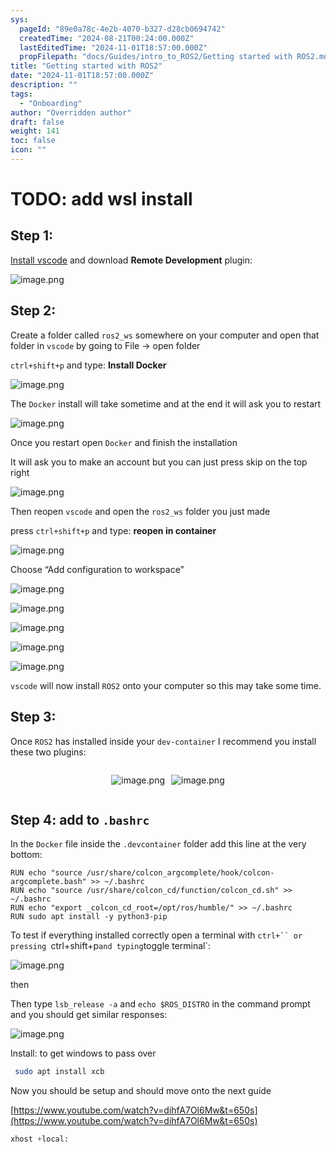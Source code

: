 ```yaml
---
sys:
  pageId: "89e0a78c-4e2b-4070-b327-d28cb0694742"
  createdTime: "2024-08-21T00:24:00.000Z"
  lastEditedTime: "2024-11-01T18:57:00.000Z"
  propFilepath: "docs/Guides/intro_to_ROS2/Getting started with ROS2.md"
title: "Getting started with ROS2"
date: "2024-11-01T18:57:00.000Z"
description: ""
tags:
  - "Onboarding"
author: "Overridden author"
draft: false
weight: 141
toc: false
icon: ""
---
```


# TODO: add wsl install

## Step 1:

[Install vscode](https://code.visualstudio.com/download) and download **Remote Development** plugin:

![image.png](https://prod-files-secure.s3.us-west-2.amazonaws.com/d518164a-d88e-44d1-a4ee-3adb3bd8bce0/efb52993-1881-4a40-b95e-6f020334f022/image.png?X-Amz-Algorithm=AWS4-HMAC-SHA256&X-Amz-Content-Sha256=UNSIGNED-PAYLOAD&X-Amz-Credential=ASIAZI2LB466YINEMPMR%2F20250325%2Fus-west-2%2Fs3%2Faws4_request&X-Amz-Date=20250325T061215Z&X-Amz-Expires=3600&X-Amz-Security-Token=IQoJb3JpZ2luX2VjEKb%2F%2F%2F%2F%2F%2F%2F%2F%2F%2FwEaCXVzLXdlc3QtMiJHMEUCIHePq%2B8MuR4fPlIsbVflXGyQb0KW2AuU%2FXNVG51Ezdl%2BAiEA%2BH%2ByA421yBd8RKM1zpr14bUkYWmom2ysAG9Vp%2Ftyz8sqiAQI%2F%2F%2F%2F%2F%2F%2F%2F%2F%2F%2F%2FARAAGgw2Mzc0MjMxODM4MDUiDGOnMuJgTuRT0W8bdCrcAxTmNbIoHKvNOCt2cy1M3B7m23qHKTVgxieOFSU%2BpRLKNuZvt0H0d6kQW98LvWQ%2B4sZgP8JvYsQl%2BV7JevQvBpV23%2Bq0qoKB0btgE4JF8sbmoKfOOZnyptwfXrVFg%2BOkEr6RFMPX9yYyzg4ISynMVk0jG7zZhnp0uIQj4%2FE%2F7eXCTXuyltdTjt5Yxjt5LHm9z%2FIwqezV0N5NjLHWguaaAL%2FfPqT4%2FVRpMgnsnXRmAQesm1gYBL5HTH%2FjQt10IcNU5GDkIs9DDxCAJYtX%2Bt%2Bw6VsSMnBD2lBVqGbT5GVAB%2BKLRNn7KfP3JritICFxbsXRx0M8dGZTyAvW7JFOAkRraoFdAwnQpGDHcyUIEwzZXYWr8cn%2Fbut17eqoL65uGON4flFNHKTVmNdv61UPN16vk3THe7LHZh4byCXT1Me2rV8eHi%2Bgz6o%2FjiGHa%2B7WjjF2NLW%2BEiJs3bfYSLq0AuxxhqPZ7EO1qxWEr23%2BGgMEoTlOUUxoH8LaPruJwkMoWPxJQnrgZduvTJhF1IB2BqV%2FhnJ4YBeEfL8qIvRsQO%2FLTdaOSbp2GDk0F2jkXVCUlpYEUuSMaBFZCbNknU7Ub4EtW01G6ay3QnjKsZSk829T%2FZCgbS14sFuNX75aa19eMPOOib8GOqUBz3H1oFVXk76gOpv1n4oma4xnDmYYyrMm0yxNz%2F56PTDZZ4GOePv2MjKl1xiSTC1MO2Gtb46%2FBKLtTkiiCcq1p%2BEnN%2Bis7Ctq5DupLR5MpBH5wu4NCvw%2Bkb4C2Gu6VGIKTl5mtI6SEjFINT9iKyY8wZZPV9O7pukUg0pTV7wp0q%2Fq1dzk7WthXSFiiMVGaPPRLAm%2FIcg1gkXjG%2Fb13bUxUrtApiHE&X-Amz-Signature=a439f8cbfed4e2345ab09be9490aaaccabdbe2b4453bb4554882874ba7ae4a8c&X-Amz-SignedHeaders=host&x-id=GetObject)

## Step 2:

Create a folder called `ros2_ws` somewhere on your computer and open that folder in `vscode` by going to File → open folder 

`ctrl+shift+p` and type: **Install Docker**

![image.png](https://prod-files-secure.s3.us-west-2.amazonaws.com/d518164a-d88e-44d1-a4ee-3adb3bd8bce0/2269dc0e-1cd5-47ff-bceb-c04ad9b2eab0/image.png?X-Amz-Algorithm=AWS4-HMAC-SHA256&X-Amz-Content-Sha256=UNSIGNED-PAYLOAD&X-Amz-Credential=ASIAZI2LB466YINEMPMR%2F20250325%2Fus-west-2%2Fs3%2Faws4_request&X-Amz-Date=20250325T061215Z&X-Amz-Expires=3600&X-Amz-Security-Token=IQoJb3JpZ2luX2VjEKb%2F%2F%2F%2F%2F%2F%2F%2F%2F%2FwEaCXVzLXdlc3QtMiJHMEUCIHePq%2B8MuR4fPlIsbVflXGyQb0KW2AuU%2FXNVG51Ezdl%2BAiEA%2BH%2ByA421yBd8RKM1zpr14bUkYWmom2ysAG9Vp%2Ftyz8sqiAQI%2F%2F%2F%2F%2F%2F%2F%2F%2F%2F%2F%2FARAAGgw2Mzc0MjMxODM4MDUiDGOnMuJgTuRT0W8bdCrcAxTmNbIoHKvNOCt2cy1M3B7m23qHKTVgxieOFSU%2BpRLKNuZvt0H0d6kQW98LvWQ%2B4sZgP8JvYsQl%2BV7JevQvBpV23%2Bq0qoKB0btgE4JF8sbmoKfOOZnyptwfXrVFg%2BOkEr6RFMPX9yYyzg4ISynMVk0jG7zZhnp0uIQj4%2FE%2F7eXCTXuyltdTjt5Yxjt5LHm9z%2FIwqezV0N5NjLHWguaaAL%2FfPqT4%2FVRpMgnsnXRmAQesm1gYBL5HTH%2FjQt10IcNU5GDkIs9DDxCAJYtX%2Bt%2Bw6VsSMnBD2lBVqGbT5GVAB%2BKLRNn7KfP3JritICFxbsXRx0M8dGZTyAvW7JFOAkRraoFdAwnQpGDHcyUIEwzZXYWr8cn%2Fbut17eqoL65uGON4flFNHKTVmNdv61UPN16vk3THe7LHZh4byCXT1Me2rV8eHi%2Bgz6o%2FjiGHa%2B7WjjF2NLW%2BEiJs3bfYSLq0AuxxhqPZ7EO1qxWEr23%2BGgMEoTlOUUxoH8LaPruJwkMoWPxJQnrgZduvTJhF1IB2BqV%2FhnJ4YBeEfL8qIvRsQO%2FLTdaOSbp2GDk0F2jkXVCUlpYEUuSMaBFZCbNknU7Ub4EtW01G6ay3QnjKsZSk829T%2FZCgbS14sFuNX75aa19eMPOOib8GOqUBz3H1oFVXk76gOpv1n4oma4xnDmYYyrMm0yxNz%2F56PTDZZ4GOePv2MjKl1xiSTC1MO2Gtb46%2FBKLtTkiiCcq1p%2BEnN%2Bis7Ctq5DupLR5MpBH5wu4NCvw%2Bkb4C2Gu6VGIKTl5mtI6SEjFINT9iKyY8wZZPV9O7pukUg0pTV7wp0q%2Fq1dzk7WthXSFiiMVGaPPRLAm%2FIcg1gkXjG%2Fb13bUxUrtApiHE&X-Amz-Signature=2e7b8c7820c074902e547ccbf06c395e5f139088514c7a80ebd638785e0ff578&X-Amz-SignedHeaders=host&x-id=GetObject)

The `Docker` install will take sometime and at the end it will ask you to restart

![image.png](https://prod-files-secure.s3.us-west-2.amazonaws.com/d518164a-d88e-44d1-a4ee-3adb3bd8bce0/ed233f78-be33-4b1f-b89c-9c346c0e961e/image.png?X-Amz-Algorithm=AWS4-HMAC-SHA256&X-Amz-Content-Sha256=UNSIGNED-PAYLOAD&X-Amz-Credential=ASIAZI2LB466YINEMPMR%2F20250325%2Fus-west-2%2Fs3%2Faws4_request&X-Amz-Date=20250325T061215Z&X-Amz-Expires=3600&X-Amz-Security-Token=IQoJb3JpZ2luX2VjEKb%2F%2F%2F%2F%2F%2F%2F%2F%2F%2FwEaCXVzLXdlc3QtMiJHMEUCIHePq%2B8MuR4fPlIsbVflXGyQb0KW2AuU%2FXNVG51Ezdl%2BAiEA%2BH%2ByA421yBd8RKM1zpr14bUkYWmom2ysAG9Vp%2Ftyz8sqiAQI%2F%2F%2F%2F%2F%2F%2F%2F%2F%2F%2F%2FARAAGgw2Mzc0MjMxODM4MDUiDGOnMuJgTuRT0W8bdCrcAxTmNbIoHKvNOCt2cy1M3B7m23qHKTVgxieOFSU%2BpRLKNuZvt0H0d6kQW98LvWQ%2B4sZgP8JvYsQl%2BV7JevQvBpV23%2Bq0qoKB0btgE4JF8sbmoKfOOZnyptwfXrVFg%2BOkEr6RFMPX9yYyzg4ISynMVk0jG7zZhnp0uIQj4%2FE%2F7eXCTXuyltdTjt5Yxjt5LHm9z%2FIwqezV0N5NjLHWguaaAL%2FfPqT4%2FVRpMgnsnXRmAQesm1gYBL5HTH%2FjQt10IcNU5GDkIs9DDxCAJYtX%2Bt%2Bw6VsSMnBD2lBVqGbT5GVAB%2BKLRNn7KfP3JritICFxbsXRx0M8dGZTyAvW7JFOAkRraoFdAwnQpGDHcyUIEwzZXYWr8cn%2Fbut17eqoL65uGON4flFNHKTVmNdv61UPN16vk3THe7LHZh4byCXT1Me2rV8eHi%2Bgz6o%2FjiGHa%2B7WjjF2NLW%2BEiJs3bfYSLq0AuxxhqPZ7EO1qxWEr23%2BGgMEoTlOUUxoH8LaPruJwkMoWPxJQnrgZduvTJhF1IB2BqV%2FhnJ4YBeEfL8qIvRsQO%2FLTdaOSbp2GDk0F2jkXVCUlpYEUuSMaBFZCbNknU7Ub4EtW01G6ay3QnjKsZSk829T%2FZCgbS14sFuNX75aa19eMPOOib8GOqUBz3H1oFVXk76gOpv1n4oma4xnDmYYyrMm0yxNz%2F56PTDZZ4GOePv2MjKl1xiSTC1MO2Gtb46%2FBKLtTkiiCcq1p%2BEnN%2Bis7Ctq5DupLR5MpBH5wu4NCvw%2Bkb4C2Gu6VGIKTl5mtI6SEjFINT9iKyY8wZZPV9O7pukUg0pTV7wp0q%2Fq1dzk7WthXSFiiMVGaPPRLAm%2FIcg1gkXjG%2Fb13bUxUrtApiHE&X-Amz-Signature=1b662515fcb437aa35ac413e5eca1426f4fcaca755724edd3231e3fb31e64b25&X-Amz-SignedHeaders=host&x-id=GetObject)

Once you restart open `Docker` and finish the installation

It will ask you to make an account but you can just press skip on the top right

![image.png](https://prod-files-secure.s3.us-west-2.amazonaws.com/d518164a-d88e-44d1-a4ee-3adb3bd8bce0/21010ad9-1659-4fd9-9f59-9932a09b2a3d/image.png?X-Amz-Algorithm=AWS4-HMAC-SHA256&X-Amz-Content-Sha256=UNSIGNED-PAYLOAD&X-Amz-Credential=ASIAZI2LB466YINEMPMR%2F20250325%2Fus-west-2%2Fs3%2Faws4_request&X-Amz-Date=20250325T061215Z&X-Amz-Expires=3600&X-Amz-Security-Token=IQoJb3JpZ2luX2VjEKb%2F%2F%2F%2F%2F%2F%2F%2F%2F%2FwEaCXVzLXdlc3QtMiJHMEUCIHePq%2B8MuR4fPlIsbVflXGyQb0KW2AuU%2FXNVG51Ezdl%2BAiEA%2BH%2ByA421yBd8RKM1zpr14bUkYWmom2ysAG9Vp%2Ftyz8sqiAQI%2F%2F%2F%2F%2F%2F%2F%2F%2F%2F%2F%2FARAAGgw2Mzc0MjMxODM4MDUiDGOnMuJgTuRT0W8bdCrcAxTmNbIoHKvNOCt2cy1M3B7m23qHKTVgxieOFSU%2BpRLKNuZvt0H0d6kQW98LvWQ%2B4sZgP8JvYsQl%2BV7JevQvBpV23%2Bq0qoKB0btgE4JF8sbmoKfOOZnyptwfXrVFg%2BOkEr6RFMPX9yYyzg4ISynMVk0jG7zZhnp0uIQj4%2FE%2F7eXCTXuyltdTjt5Yxjt5LHm9z%2FIwqezV0N5NjLHWguaaAL%2FfPqT4%2FVRpMgnsnXRmAQesm1gYBL5HTH%2FjQt10IcNU5GDkIs9DDxCAJYtX%2Bt%2Bw6VsSMnBD2lBVqGbT5GVAB%2BKLRNn7KfP3JritICFxbsXRx0M8dGZTyAvW7JFOAkRraoFdAwnQpGDHcyUIEwzZXYWr8cn%2Fbut17eqoL65uGON4flFNHKTVmNdv61UPN16vk3THe7LHZh4byCXT1Me2rV8eHi%2Bgz6o%2FjiGHa%2B7WjjF2NLW%2BEiJs3bfYSLq0AuxxhqPZ7EO1qxWEr23%2BGgMEoTlOUUxoH8LaPruJwkMoWPxJQnrgZduvTJhF1IB2BqV%2FhnJ4YBeEfL8qIvRsQO%2FLTdaOSbp2GDk0F2jkXVCUlpYEUuSMaBFZCbNknU7Ub4EtW01G6ay3QnjKsZSk829T%2FZCgbS14sFuNX75aa19eMPOOib8GOqUBz3H1oFVXk76gOpv1n4oma4xnDmYYyrMm0yxNz%2F56PTDZZ4GOePv2MjKl1xiSTC1MO2Gtb46%2FBKLtTkiiCcq1p%2BEnN%2Bis7Ctq5DupLR5MpBH5wu4NCvw%2Bkb4C2Gu6VGIKTl5mtI6SEjFINT9iKyY8wZZPV9O7pukUg0pTV7wp0q%2Fq1dzk7WthXSFiiMVGaPPRLAm%2FIcg1gkXjG%2Fb13bUxUrtApiHE&X-Amz-Signature=469d3e0c5e624e5833f8f636e2824f6a4f5c08e0b7045f17a52ab91dec1f355b&X-Amz-SignedHeaders=host&x-id=GetObject)

Then reopen `vscode` and open the `ros2_ws` folder you just made

press `ctrl+shift+p` and type: **reopen in container**

![image.png](https://prod-files-secure.s3.us-west-2.amazonaws.com/d518164a-d88e-44d1-a4ee-3adb3bd8bce0/4e93b8c2-41ad-488c-8095-c74205196118/image.png?X-Amz-Algorithm=AWS4-HMAC-SHA256&X-Amz-Content-Sha256=UNSIGNED-PAYLOAD&X-Amz-Credential=ASIAZI2LB466YINEMPMR%2F20250325%2Fus-west-2%2Fs3%2Faws4_request&X-Amz-Date=20250325T061215Z&X-Amz-Expires=3600&X-Amz-Security-Token=IQoJb3JpZ2luX2VjEKb%2F%2F%2F%2F%2F%2F%2F%2F%2F%2FwEaCXVzLXdlc3QtMiJHMEUCIHePq%2B8MuR4fPlIsbVflXGyQb0KW2AuU%2FXNVG51Ezdl%2BAiEA%2BH%2ByA421yBd8RKM1zpr14bUkYWmom2ysAG9Vp%2Ftyz8sqiAQI%2F%2F%2F%2F%2F%2F%2F%2F%2F%2F%2F%2FARAAGgw2Mzc0MjMxODM4MDUiDGOnMuJgTuRT0W8bdCrcAxTmNbIoHKvNOCt2cy1M3B7m23qHKTVgxieOFSU%2BpRLKNuZvt0H0d6kQW98LvWQ%2B4sZgP8JvYsQl%2BV7JevQvBpV23%2Bq0qoKB0btgE4JF8sbmoKfOOZnyptwfXrVFg%2BOkEr6RFMPX9yYyzg4ISynMVk0jG7zZhnp0uIQj4%2FE%2F7eXCTXuyltdTjt5Yxjt5LHm9z%2FIwqezV0N5NjLHWguaaAL%2FfPqT4%2FVRpMgnsnXRmAQesm1gYBL5HTH%2FjQt10IcNU5GDkIs9DDxCAJYtX%2Bt%2Bw6VsSMnBD2lBVqGbT5GVAB%2BKLRNn7KfP3JritICFxbsXRx0M8dGZTyAvW7JFOAkRraoFdAwnQpGDHcyUIEwzZXYWr8cn%2Fbut17eqoL65uGON4flFNHKTVmNdv61UPN16vk3THe7LHZh4byCXT1Me2rV8eHi%2Bgz6o%2FjiGHa%2B7WjjF2NLW%2BEiJs3bfYSLq0AuxxhqPZ7EO1qxWEr23%2BGgMEoTlOUUxoH8LaPruJwkMoWPxJQnrgZduvTJhF1IB2BqV%2FhnJ4YBeEfL8qIvRsQO%2FLTdaOSbp2GDk0F2jkXVCUlpYEUuSMaBFZCbNknU7Ub4EtW01G6ay3QnjKsZSk829T%2FZCgbS14sFuNX75aa19eMPOOib8GOqUBz3H1oFVXk76gOpv1n4oma4xnDmYYyrMm0yxNz%2F56PTDZZ4GOePv2MjKl1xiSTC1MO2Gtb46%2FBKLtTkiiCcq1p%2BEnN%2Bis7Ctq5DupLR5MpBH5wu4NCvw%2Bkb4C2Gu6VGIKTl5mtI6SEjFINT9iKyY8wZZPV9O7pukUg0pTV7wp0q%2Fq1dzk7WthXSFiiMVGaPPRLAm%2FIcg1gkXjG%2Fb13bUxUrtApiHE&X-Amz-Signature=8d449c9b7e336ea7fccf173585228c6af220f52a0ba0f3f267c24cf5d2303ecc&X-Amz-SignedHeaders=host&x-id=GetObject)

Choose “Add configuration to workspace”

![image.png](https://prod-files-secure.s3.us-west-2.amazonaws.com/d518164a-d88e-44d1-a4ee-3adb3bd8bce0/9560b282-5060-4989-ba37-97e7b2c22476/image.png?X-Amz-Algorithm=AWS4-HMAC-SHA256&X-Amz-Content-Sha256=UNSIGNED-PAYLOAD&X-Amz-Credential=ASIAZI2LB466YINEMPMR%2F20250325%2Fus-west-2%2Fs3%2Faws4_request&X-Amz-Date=20250325T061215Z&X-Amz-Expires=3600&X-Amz-Security-Token=IQoJb3JpZ2luX2VjEKb%2F%2F%2F%2F%2F%2F%2F%2F%2F%2FwEaCXVzLXdlc3QtMiJHMEUCIHePq%2B8MuR4fPlIsbVflXGyQb0KW2AuU%2FXNVG51Ezdl%2BAiEA%2BH%2ByA421yBd8RKM1zpr14bUkYWmom2ysAG9Vp%2Ftyz8sqiAQI%2F%2F%2F%2F%2F%2F%2F%2F%2F%2F%2F%2FARAAGgw2Mzc0MjMxODM4MDUiDGOnMuJgTuRT0W8bdCrcAxTmNbIoHKvNOCt2cy1M3B7m23qHKTVgxieOFSU%2BpRLKNuZvt0H0d6kQW98LvWQ%2B4sZgP8JvYsQl%2BV7JevQvBpV23%2Bq0qoKB0btgE4JF8sbmoKfOOZnyptwfXrVFg%2BOkEr6RFMPX9yYyzg4ISynMVk0jG7zZhnp0uIQj4%2FE%2F7eXCTXuyltdTjt5Yxjt5LHm9z%2FIwqezV0N5NjLHWguaaAL%2FfPqT4%2FVRpMgnsnXRmAQesm1gYBL5HTH%2FjQt10IcNU5GDkIs9DDxCAJYtX%2Bt%2Bw6VsSMnBD2lBVqGbT5GVAB%2BKLRNn7KfP3JritICFxbsXRx0M8dGZTyAvW7JFOAkRraoFdAwnQpGDHcyUIEwzZXYWr8cn%2Fbut17eqoL65uGON4flFNHKTVmNdv61UPN16vk3THe7LHZh4byCXT1Me2rV8eHi%2Bgz6o%2FjiGHa%2B7WjjF2NLW%2BEiJs3bfYSLq0AuxxhqPZ7EO1qxWEr23%2BGgMEoTlOUUxoH8LaPruJwkMoWPxJQnrgZduvTJhF1IB2BqV%2FhnJ4YBeEfL8qIvRsQO%2FLTdaOSbp2GDk0F2jkXVCUlpYEUuSMaBFZCbNknU7Ub4EtW01G6ay3QnjKsZSk829T%2FZCgbS14sFuNX75aa19eMPOOib8GOqUBz3H1oFVXk76gOpv1n4oma4xnDmYYyrMm0yxNz%2F56PTDZZ4GOePv2MjKl1xiSTC1MO2Gtb46%2FBKLtTkiiCcq1p%2BEnN%2Bis7Ctq5DupLR5MpBH5wu4NCvw%2Bkb4C2Gu6VGIKTl5mtI6SEjFINT9iKyY8wZZPV9O7pukUg0pTV7wp0q%2Fq1dzk7WthXSFiiMVGaPPRLAm%2FIcg1gkXjG%2Fb13bUxUrtApiHE&X-Amz-Signature=229a8f5d8e4603845a1c45c800a7149fed8699b2a3b855f8f8d8892bc5e655ac&X-Amz-SignedHeaders=host&x-id=GetObject)

![image.png](https://prod-files-secure.s3.us-west-2.amazonaws.com/d518164a-d88e-44d1-a4ee-3adb3bd8bce0/2ee63f81-886b-48e8-a553-dc6e5eac99e4/image.png?X-Amz-Algorithm=AWS4-HMAC-SHA256&X-Amz-Content-Sha256=UNSIGNED-PAYLOAD&X-Amz-Credential=ASIAZI2LB466YINEMPMR%2F20250325%2Fus-west-2%2Fs3%2Faws4_request&X-Amz-Date=20250325T061215Z&X-Amz-Expires=3600&X-Amz-Security-Token=IQoJb3JpZ2luX2VjEKb%2F%2F%2F%2F%2F%2F%2F%2F%2F%2FwEaCXVzLXdlc3QtMiJHMEUCIHePq%2B8MuR4fPlIsbVflXGyQb0KW2AuU%2FXNVG51Ezdl%2BAiEA%2BH%2ByA421yBd8RKM1zpr14bUkYWmom2ysAG9Vp%2Ftyz8sqiAQI%2F%2F%2F%2F%2F%2F%2F%2F%2F%2F%2F%2FARAAGgw2Mzc0MjMxODM4MDUiDGOnMuJgTuRT0W8bdCrcAxTmNbIoHKvNOCt2cy1M3B7m23qHKTVgxieOFSU%2BpRLKNuZvt0H0d6kQW98LvWQ%2B4sZgP8JvYsQl%2BV7JevQvBpV23%2Bq0qoKB0btgE4JF8sbmoKfOOZnyptwfXrVFg%2BOkEr6RFMPX9yYyzg4ISynMVk0jG7zZhnp0uIQj4%2FE%2F7eXCTXuyltdTjt5Yxjt5LHm9z%2FIwqezV0N5NjLHWguaaAL%2FfPqT4%2FVRpMgnsnXRmAQesm1gYBL5HTH%2FjQt10IcNU5GDkIs9DDxCAJYtX%2Bt%2Bw6VsSMnBD2lBVqGbT5GVAB%2BKLRNn7KfP3JritICFxbsXRx0M8dGZTyAvW7JFOAkRraoFdAwnQpGDHcyUIEwzZXYWr8cn%2Fbut17eqoL65uGON4flFNHKTVmNdv61UPN16vk3THe7LHZh4byCXT1Me2rV8eHi%2Bgz6o%2FjiGHa%2B7WjjF2NLW%2BEiJs3bfYSLq0AuxxhqPZ7EO1qxWEr23%2BGgMEoTlOUUxoH8LaPruJwkMoWPxJQnrgZduvTJhF1IB2BqV%2FhnJ4YBeEfL8qIvRsQO%2FLTdaOSbp2GDk0F2jkXVCUlpYEUuSMaBFZCbNknU7Ub4EtW01G6ay3QnjKsZSk829T%2FZCgbS14sFuNX75aa19eMPOOib8GOqUBz3H1oFVXk76gOpv1n4oma4xnDmYYyrMm0yxNz%2F56PTDZZ4GOePv2MjKl1xiSTC1MO2Gtb46%2FBKLtTkiiCcq1p%2BEnN%2Bis7Ctq5DupLR5MpBH5wu4NCvw%2Bkb4C2Gu6VGIKTl5mtI6SEjFINT9iKyY8wZZPV9O7pukUg0pTV7wp0q%2Fq1dzk7WthXSFiiMVGaPPRLAm%2FIcg1gkXjG%2Fb13bUxUrtApiHE&X-Amz-Signature=fcd6915ae0335481ec71801204aadc2c26177ad5e27c6ff49ec3e90457854368&X-Amz-SignedHeaders=host&x-id=GetObject)

![image.png](https://prod-files-secure.s3.us-west-2.amazonaws.com/d518164a-d88e-44d1-a4ee-3adb3bd8bce0/ae1580b2-b048-407e-aed9-b584224a7a04/image.png?X-Amz-Algorithm=AWS4-HMAC-SHA256&X-Amz-Content-Sha256=UNSIGNED-PAYLOAD&X-Amz-Credential=ASIAZI2LB466YINEMPMR%2F20250325%2Fus-west-2%2Fs3%2Faws4_request&X-Amz-Date=20250325T061215Z&X-Amz-Expires=3600&X-Amz-Security-Token=IQoJb3JpZ2luX2VjEKb%2F%2F%2F%2F%2F%2F%2F%2F%2F%2FwEaCXVzLXdlc3QtMiJHMEUCIHePq%2B8MuR4fPlIsbVflXGyQb0KW2AuU%2FXNVG51Ezdl%2BAiEA%2BH%2ByA421yBd8RKM1zpr14bUkYWmom2ysAG9Vp%2Ftyz8sqiAQI%2F%2F%2F%2F%2F%2F%2F%2F%2F%2F%2F%2FARAAGgw2Mzc0MjMxODM4MDUiDGOnMuJgTuRT0W8bdCrcAxTmNbIoHKvNOCt2cy1M3B7m23qHKTVgxieOFSU%2BpRLKNuZvt0H0d6kQW98LvWQ%2B4sZgP8JvYsQl%2BV7JevQvBpV23%2Bq0qoKB0btgE4JF8sbmoKfOOZnyptwfXrVFg%2BOkEr6RFMPX9yYyzg4ISynMVk0jG7zZhnp0uIQj4%2FE%2F7eXCTXuyltdTjt5Yxjt5LHm9z%2FIwqezV0N5NjLHWguaaAL%2FfPqT4%2FVRpMgnsnXRmAQesm1gYBL5HTH%2FjQt10IcNU5GDkIs9DDxCAJYtX%2Bt%2Bw6VsSMnBD2lBVqGbT5GVAB%2BKLRNn7KfP3JritICFxbsXRx0M8dGZTyAvW7JFOAkRraoFdAwnQpGDHcyUIEwzZXYWr8cn%2Fbut17eqoL65uGON4flFNHKTVmNdv61UPN16vk3THe7LHZh4byCXT1Me2rV8eHi%2Bgz6o%2FjiGHa%2B7WjjF2NLW%2BEiJs3bfYSLq0AuxxhqPZ7EO1qxWEr23%2BGgMEoTlOUUxoH8LaPruJwkMoWPxJQnrgZduvTJhF1IB2BqV%2FhnJ4YBeEfL8qIvRsQO%2FLTdaOSbp2GDk0F2jkXVCUlpYEUuSMaBFZCbNknU7Ub4EtW01G6ay3QnjKsZSk829T%2FZCgbS14sFuNX75aa19eMPOOib8GOqUBz3H1oFVXk76gOpv1n4oma4xnDmYYyrMm0yxNz%2F56PTDZZ4GOePv2MjKl1xiSTC1MO2Gtb46%2FBKLtTkiiCcq1p%2BEnN%2Bis7Ctq5DupLR5MpBH5wu4NCvw%2Bkb4C2Gu6VGIKTl5mtI6SEjFINT9iKyY8wZZPV9O7pukUg0pTV7wp0q%2Fq1dzk7WthXSFiiMVGaPPRLAm%2FIcg1gkXjG%2Fb13bUxUrtApiHE&X-Amz-Signature=bcb05501f2dfd85b23429a9fa87ea38b507cd1bd1f75a2131b3f0116b6566c25&X-Amz-SignedHeaders=host&x-id=GetObject)

![image.png](https://prod-files-secure.s3.us-west-2.amazonaws.com/d518164a-d88e-44d1-a4ee-3adb3bd8bce0/53255b28-f75e-430f-b9e3-c0ac8577e42b/image.png?X-Amz-Algorithm=AWS4-HMAC-SHA256&X-Amz-Content-Sha256=UNSIGNED-PAYLOAD&X-Amz-Credential=ASIAZI2LB466YINEMPMR%2F20250325%2Fus-west-2%2Fs3%2Faws4_request&X-Amz-Date=20250325T061215Z&X-Amz-Expires=3600&X-Amz-Security-Token=IQoJb3JpZ2luX2VjEKb%2F%2F%2F%2F%2F%2F%2F%2F%2F%2FwEaCXVzLXdlc3QtMiJHMEUCIHePq%2B8MuR4fPlIsbVflXGyQb0KW2AuU%2FXNVG51Ezdl%2BAiEA%2BH%2ByA421yBd8RKM1zpr14bUkYWmom2ysAG9Vp%2Ftyz8sqiAQI%2F%2F%2F%2F%2F%2F%2F%2F%2F%2F%2F%2FARAAGgw2Mzc0MjMxODM4MDUiDGOnMuJgTuRT0W8bdCrcAxTmNbIoHKvNOCt2cy1M3B7m23qHKTVgxieOFSU%2BpRLKNuZvt0H0d6kQW98LvWQ%2B4sZgP8JvYsQl%2BV7JevQvBpV23%2Bq0qoKB0btgE4JF8sbmoKfOOZnyptwfXrVFg%2BOkEr6RFMPX9yYyzg4ISynMVk0jG7zZhnp0uIQj4%2FE%2F7eXCTXuyltdTjt5Yxjt5LHm9z%2FIwqezV0N5NjLHWguaaAL%2FfPqT4%2FVRpMgnsnXRmAQesm1gYBL5HTH%2FjQt10IcNU5GDkIs9DDxCAJYtX%2Bt%2Bw6VsSMnBD2lBVqGbT5GVAB%2BKLRNn7KfP3JritICFxbsXRx0M8dGZTyAvW7JFOAkRraoFdAwnQpGDHcyUIEwzZXYWr8cn%2Fbut17eqoL65uGON4flFNHKTVmNdv61UPN16vk3THe7LHZh4byCXT1Me2rV8eHi%2Bgz6o%2FjiGHa%2B7WjjF2NLW%2BEiJs3bfYSLq0AuxxhqPZ7EO1qxWEr23%2BGgMEoTlOUUxoH8LaPruJwkMoWPxJQnrgZduvTJhF1IB2BqV%2FhnJ4YBeEfL8qIvRsQO%2FLTdaOSbp2GDk0F2jkXVCUlpYEUuSMaBFZCbNknU7Ub4EtW01G6ay3QnjKsZSk829T%2FZCgbS14sFuNX75aa19eMPOOib8GOqUBz3H1oFVXk76gOpv1n4oma4xnDmYYyrMm0yxNz%2F56PTDZZ4GOePv2MjKl1xiSTC1MO2Gtb46%2FBKLtTkiiCcq1p%2BEnN%2Bis7Ctq5DupLR5MpBH5wu4NCvw%2Bkb4C2Gu6VGIKTl5mtI6SEjFINT9iKyY8wZZPV9O7pukUg0pTV7wp0q%2Fq1dzk7WthXSFiiMVGaPPRLAm%2FIcg1gkXjG%2Fb13bUxUrtApiHE&X-Amz-Signature=33bc44929734d31111ec92931b8b4143e987cc137840c1563d84a068d8242b64&X-Amz-SignedHeaders=host&x-id=GetObject)

![image.png](https://prod-files-secure.s3.us-west-2.amazonaws.com/d518164a-d88e-44d1-a4ee-3adb3bd8bce0/7c562767-5af9-4ffb-97d1-327bcdf4ee00/image.png?X-Amz-Algorithm=AWS4-HMAC-SHA256&X-Amz-Content-Sha256=UNSIGNED-PAYLOAD&X-Amz-Credential=ASIAZI2LB466YINEMPMR%2F20250325%2Fus-west-2%2Fs3%2Faws4_request&X-Amz-Date=20250325T061215Z&X-Amz-Expires=3600&X-Amz-Security-Token=IQoJb3JpZ2luX2VjEKb%2F%2F%2F%2F%2F%2F%2F%2F%2F%2FwEaCXVzLXdlc3QtMiJHMEUCIHePq%2B8MuR4fPlIsbVflXGyQb0KW2AuU%2FXNVG51Ezdl%2BAiEA%2BH%2ByA421yBd8RKM1zpr14bUkYWmom2ysAG9Vp%2Ftyz8sqiAQI%2F%2F%2F%2F%2F%2F%2F%2F%2F%2F%2F%2FARAAGgw2Mzc0MjMxODM4MDUiDGOnMuJgTuRT0W8bdCrcAxTmNbIoHKvNOCt2cy1M3B7m23qHKTVgxieOFSU%2BpRLKNuZvt0H0d6kQW98LvWQ%2B4sZgP8JvYsQl%2BV7JevQvBpV23%2Bq0qoKB0btgE4JF8sbmoKfOOZnyptwfXrVFg%2BOkEr6RFMPX9yYyzg4ISynMVk0jG7zZhnp0uIQj4%2FE%2F7eXCTXuyltdTjt5Yxjt5LHm9z%2FIwqezV0N5NjLHWguaaAL%2FfPqT4%2FVRpMgnsnXRmAQesm1gYBL5HTH%2FjQt10IcNU5GDkIs9DDxCAJYtX%2Bt%2Bw6VsSMnBD2lBVqGbT5GVAB%2BKLRNn7KfP3JritICFxbsXRx0M8dGZTyAvW7JFOAkRraoFdAwnQpGDHcyUIEwzZXYWr8cn%2Fbut17eqoL65uGON4flFNHKTVmNdv61UPN16vk3THe7LHZh4byCXT1Me2rV8eHi%2Bgz6o%2FjiGHa%2B7WjjF2NLW%2BEiJs3bfYSLq0AuxxhqPZ7EO1qxWEr23%2BGgMEoTlOUUxoH8LaPruJwkMoWPxJQnrgZduvTJhF1IB2BqV%2FhnJ4YBeEfL8qIvRsQO%2FLTdaOSbp2GDk0F2jkXVCUlpYEUuSMaBFZCbNknU7Ub4EtW01G6ay3QnjKsZSk829T%2FZCgbS14sFuNX75aa19eMPOOib8GOqUBz3H1oFVXk76gOpv1n4oma4xnDmYYyrMm0yxNz%2F56PTDZZ4GOePv2MjKl1xiSTC1MO2Gtb46%2FBKLtTkiiCcq1p%2BEnN%2Bis7Ctq5DupLR5MpBH5wu4NCvw%2Bkb4C2Gu6VGIKTl5mtI6SEjFINT9iKyY8wZZPV9O7pukUg0pTV7wp0q%2Fq1dzk7WthXSFiiMVGaPPRLAm%2FIcg1gkXjG%2Fb13bUxUrtApiHE&X-Amz-Signature=e94bb9209e7c2a9293ae9c194ce1f2230e9a12be7b7eff4d04cda82b1267a3da&X-Amz-SignedHeaders=host&x-id=GetObject)

`vscode` will now install `ROS2` onto your computer so this may take some time.

## Step 3:

Once `ROS2` has installed inside your `dev-container` I recommend you install these two plugins:

<div style="display: flex;flex-direction: row; column-gap:10px; max-width: 630px;justify-content: center;">
<div>

![image.png](https://prod-files-secure.s3.us-west-2.amazonaws.com/d518164a-d88e-44d1-a4ee-3adb3bd8bce0/3fc3d550-5a54-4ba1-ba6b-faa01cdb7369/image.png?X-Amz-Algorithm=AWS4-HMAC-SHA256&X-Amz-Content-Sha256=UNSIGNED-PAYLOAD&X-Amz-Credential=ASIAZI2LB4662YHQSC6J%2F20250325%2Fus-west-2%2Fs3%2Faws4_request&X-Amz-Date=20250325T061218Z&X-Amz-Expires=3600&X-Amz-Security-Token=IQoJb3JpZ2luX2VjEKb%2F%2F%2F%2F%2F%2F%2F%2F%2F%2FwEaCXVzLXdlc3QtMiJGMEQCIAG5sZDLb%2B4YT203RvBCD942Jq77d0IBwh1NO2SUZhDEAiA5hlsIHhH8inCxGqFUiFFfi%2FnAa%2BAexOnmgLPPyoPsPiqIBAj%2F%2F%2F%2F%2F%2F%2F%2F%2F%2F%2F8BEAAaDDYzNzQyMzE4MzgwNSIM%2BWCEPRstL8wyijB1KtwDYgJg4%2FdiO5ybDg2xg6aOAiuujYEDMSAm1hL8ulAf7z6fd9oJjcaddzdSlRqeAohW2avdOetzPVfE2Ye9AZcVulisweuQztX8cMpxdoSLngo%2FWcrpR9DSwhU7JWRFJa4a6CSduqYibDl%2BhNvkdWhnotqFEGPhZPWN8b13%2FippLAQtoWyisHr3YWqhEipojMzMJpToXi%2FIp%2BV4%2BfWktjzt6Hzw1cVIMfxpgQ6AEIZXk2FCEFgJ2gyccylNwtbDFJcFJzM0BV0pJtQbkCxBkI1m3E5L%2F3ZsRmLy0eEsr82m1ALXlzUW%2FvK%2FHit5%2BmFikam%2F56tBsRH9Z%2FexkXH8sMWoLU%2BxmLb%2BWcUAZEiwUJFreUmOm5xl9Po%2B5PSyPyZ78Vfqh%2BUYN3KYwLBFDDLjVE7HLebUQQS83Lp5cpq%2FiVzO1pZs557Pl7S3ap7N0fO7Oxc%2BPS%2BINjHhJwWl2zRRyaqqpqQ8OF0nCZDoRQjfxBzNEcpxP7Z6N%2BJJjfg7liIB7XRZ08sXJ62UrkTAVcpBbLkomUeRg%2FU2%2FbwA4S%2BTsZCkjZR8FA9IUQv6dz4xQYhdbnCwOVhY5579kUHeSNUwPv1sPSgH%2BxUqiyjxqAduA5LsE5O7z4WSsZu0igxj8hAwx46JvwY6pgEixuxjbnfRzj8W%2BtjXLpZbdh2Q3KKyFTaeGsXPGgrrflKxjCMrkVMwfej2rt%2BrIlsV9svIpEqt%2BnG3ozplBl25mDhaqyqasbH%2FOH6AmAdYkNBmVpVakC6G8mXVQBCDaeRVfrVptGoO%2BoAY6RuHRx77pILWz6fdghJQFIcPrnp7fQ0eRDFFsLXUbrt%2BhIrdCNbhsJv5yEJo2N0w68rgkxjiwER7Kk%2Fp&X-Amz-Signature=d15e70b171cc4e024444d8ab7f9045ab2281acd678a0f6646173a60faeb072fb&X-Amz-SignedHeaders=host&x-id=GetObject)

</div>
<div>

![image.png](https://prod-files-secure.s3.us-west-2.amazonaws.com/d518164a-d88e-44d1-a4ee-3adb3bd8bce0/d994cc66-13c2-4093-a5a3-f84cf4601a82/image.png?X-Amz-Algorithm=AWS4-HMAC-SHA256&X-Amz-Content-Sha256=UNSIGNED-PAYLOAD&X-Amz-Credential=ASIAZI2LB4662O5HXLZI%2F20250325%2Fus-west-2%2Fs3%2Faws4_request&X-Amz-Date=20250325T061219Z&X-Amz-Expires=3600&X-Amz-Security-Token=IQoJb3JpZ2luX2VjEKb%2F%2F%2F%2F%2F%2F%2F%2F%2F%2FwEaCXVzLXdlc3QtMiJHMEUCIALVSILY9%2BhBmhQnZR1SQ8LnfkADCcHQjQedtJG5mFYXAiEA1Rm2YDGR0e5gcKo3AHpbiJ8krgYiAiuP3mxLs3MWcQgqiAQI%2F%2F%2F%2F%2F%2F%2F%2F%2F%2F%2F%2FARAAGgw2Mzc0MjMxODM4MDUiDH56JNwjqmIUWyqPPCrcA7vxnoZ1yM1XZ%2F%2BC6MvGjOmMqiY3hAkyukDBbraHE%2Bq%2Fo8YB6FTKwBQi3Lllu1kWokS%2FMtF6KkDXpiV7y9%2BjBNBJIl%2BX17TK3FAjGcof0rnKI0wJcKR9IBAlzecEkN6feovl4%2BuT2ZaxvyfDAiiBFxmmUbjfQPbtx0PR%2B7payOr6BhDLh%2FnkHxw5xpl2dHZzwVVdWdVCh9kp3onOvDtT9Yh%2Boee6zSyXXJnEOiYLW75qNFJAIuUebb%2BzTPkzBF1lSocClfjzZm%2BkDfPm0UEBWwPxnKhGwhJPwCyJsJyBdOSU1B7nlJiDyTIwMwOsmCQF2OQ%2F5aub2HqMZh2RXqAB6v3exO2Us86KfZP%2BCAjFVPYEHhB4e7cQm0v%2Bst7LyfrJjSlfsuL0dGqb2DP6y2VPknyO0DPXCeScuO4Gh9lFMBiOStxKHlnZ%2Fwq98mLs82n659zYof7DO2pvWH1SL2zvLXZkBL8FnSHZB3qTtc%2FbeQZyHcsscMf3Pew4iYoljmBi9N0brD5InZLHhF663soJlaQteV8QGKiEyo2JhUOjSBJ%2FRjsr%2BVFSaKsUjfs8lo1d4%2BmO41yJyRvwtu%2B8VeFHJDtYsIhk2A7SN6E7jtqURb1vZGgUe2FCzlrXrQF4MPKNib8GOqUB6cYQ5RDwFvUwlZ1woYd7wZ69JKSUMLC1vmvTpO44LbTOvjcRiImIdPyXLZwdXjM%2BF4qh9zt%2BP%2FAltQXzyUhQ9cQ6v5um7gNZiTOw739KtVhKbE1WjJQnVZSk3lbjzMR4wYlGyp%2BrOjUqgeiCJh%2F8EulkQww9mAqAO0I54NXMt6737Mup90qsJin7KhUqS2rNPpH0PUFE4BJwEAY2TyuOgHqL22qt&X-Amz-Signature=179657fd5b36664dcd8b8328402612ac862d19fd00dcc5188a90dc6fa3107119&X-Amz-SignedHeaders=host&x-id=GetObject)

</div>
</div>

## Step 4: add to `.bashrc`

In the `Docker` file inside the `.devcontainer` folder add this line at the very bottom: 

```docker
RUN echo "source /usr/share/colcon_argcomplete/hook/colcon-argcomplete.bash" >> ~/.bashrc
RUN echo "source /usr/share/colcon_cd/function/colcon_cd.sh" >> ~/.bashrc
RUN echo "export _colcon_cd_root=/opt/ros/humble/" >> ~/.bashrc
RUN sudo apt install -y python3-pip 
```

To test if everything installed correctly open a terminal with `ctrl+`` or pressing `ctrl+shift+p` and typing `toggle terminal`:

![image.png](https://prod-files-secure.s3.us-west-2.amazonaws.com/d518164a-d88e-44d1-a4ee-3adb3bd8bce0/6a4943d8-b04e-4c02-9a58-775f3384d1a5/image.png?X-Amz-Algorithm=AWS4-HMAC-SHA256&X-Amz-Content-Sha256=UNSIGNED-PAYLOAD&X-Amz-Credential=ASIAZI2LB466YINEMPMR%2F20250325%2Fus-west-2%2Fs3%2Faws4_request&X-Amz-Date=20250325T061215Z&X-Amz-Expires=3600&X-Amz-Security-Token=IQoJb3JpZ2luX2VjEKb%2F%2F%2F%2F%2F%2F%2F%2F%2F%2FwEaCXVzLXdlc3QtMiJHMEUCIHePq%2B8MuR4fPlIsbVflXGyQb0KW2AuU%2FXNVG51Ezdl%2BAiEA%2BH%2ByA421yBd8RKM1zpr14bUkYWmom2ysAG9Vp%2Ftyz8sqiAQI%2F%2F%2F%2F%2F%2F%2F%2F%2F%2F%2F%2FARAAGgw2Mzc0MjMxODM4MDUiDGOnMuJgTuRT0W8bdCrcAxTmNbIoHKvNOCt2cy1M3B7m23qHKTVgxieOFSU%2BpRLKNuZvt0H0d6kQW98LvWQ%2B4sZgP8JvYsQl%2BV7JevQvBpV23%2Bq0qoKB0btgE4JF8sbmoKfOOZnyptwfXrVFg%2BOkEr6RFMPX9yYyzg4ISynMVk0jG7zZhnp0uIQj4%2FE%2F7eXCTXuyltdTjt5Yxjt5LHm9z%2FIwqezV0N5NjLHWguaaAL%2FfPqT4%2FVRpMgnsnXRmAQesm1gYBL5HTH%2FjQt10IcNU5GDkIs9DDxCAJYtX%2Bt%2Bw6VsSMnBD2lBVqGbT5GVAB%2BKLRNn7KfP3JritICFxbsXRx0M8dGZTyAvW7JFOAkRraoFdAwnQpGDHcyUIEwzZXYWr8cn%2Fbut17eqoL65uGON4flFNHKTVmNdv61UPN16vk3THe7LHZh4byCXT1Me2rV8eHi%2Bgz6o%2FjiGHa%2B7WjjF2NLW%2BEiJs3bfYSLq0AuxxhqPZ7EO1qxWEr23%2BGgMEoTlOUUxoH8LaPruJwkMoWPxJQnrgZduvTJhF1IB2BqV%2FhnJ4YBeEfL8qIvRsQO%2FLTdaOSbp2GDk0F2jkXVCUlpYEUuSMaBFZCbNknU7Ub4EtW01G6ay3QnjKsZSk829T%2FZCgbS14sFuNX75aa19eMPOOib8GOqUBz3H1oFVXk76gOpv1n4oma4xnDmYYyrMm0yxNz%2F56PTDZZ4GOePv2MjKl1xiSTC1MO2Gtb46%2FBKLtTkiiCcq1p%2BEnN%2Bis7Ctq5DupLR5MpBH5wu4NCvw%2Bkb4C2Gu6VGIKTl5mtI6SEjFINT9iKyY8wZZPV9O7pukUg0pTV7wp0q%2Fq1dzk7WthXSFiiMVGaPPRLAm%2FIcg1gkXjG%2Fb13bUxUrtApiHE&X-Amz-Signature=c78091ce77f80ae94af0941cf89f082cabec95c4fecde4e24890b205fa633e03&X-Amz-SignedHeaders=host&x-id=GetObject)

then 

Then type `lsb_release -a` and `echo $ROS_DISTRO` in the command prompt and you should get similar responses:

![image.png](https://prod-files-secure.s3.us-west-2.amazonaws.com/d518164a-d88e-44d1-a4ee-3adb3bd8bce0/3e635dec-a805-4e85-8b9e-d000e5b71a4e/image.png?X-Amz-Algorithm=AWS4-HMAC-SHA256&X-Amz-Content-Sha256=UNSIGNED-PAYLOAD&X-Amz-Credential=ASIAZI2LB466YINEMPMR%2F20250325%2Fus-west-2%2Fs3%2Faws4_request&X-Amz-Date=20250325T061215Z&X-Amz-Expires=3600&X-Amz-Security-Token=IQoJb3JpZ2luX2VjEKb%2F%2F%2F%2F%2F%2F%2F%2F%2F%2FwEaCXVzLXdlc3QtMiJHMEUCIHePq%2B8MuR4fPlIsbVflXGyQb0KW2AuU%2FXNVG51Ezdl%2BAiEA%2BH%2ByA421yBd8RKM1zpr14bUkYWmom2ysAG9Vp%2Ftyz8sqiAQI%2F%2F%2F%2F%2F%2F%2F%2F%2F%2F%2F%2FARAAGgw2Mzc0MjMxODM4MDUiDGOnMuJgTuRT0W8bdCrcAxTmNbIoHKvNOCt2cy1M3B7m23qHKTVgxieOFSU%2BpRLKNuZvt0H0d6kQW98LvWQ%2B4sZgP8JvYsQl%2BV7JevQvBpV23%2Bq0qoKB0btgE4JF8sbmoKfOOZnyptwfXrVFg%2BOkEr6RFMPX9yYyzg4ISynMVk0jG7zZhnp0uIQj4%2FE%2F7eXCTXuyltdTjt5Yxjt5LHm9z%2FIwqezV0N5NjLHWguaaAL%2FfPqT4%2FVRpMgnsnXRmAQesm1gYBL5HTH%2FjQt10IcNU5GDkIs9DDxCAJYtX%2Bt%2Bw6VsSMnBD2lBVqGbT5GVAB%2BKLRNn7KfP3JritICFxbsXRx0M8dGZTyAvW7JFOAkRraoFdAwnQpGDHcyUIEwzZXYWr8cn%2Fbut17eqoL65uGON4flFNHKTVmNdv61UPN16vk3THe7LHZh4byCXT1Me2rV8eHi%2Bgz6o%2FjiGHa%2B7WjjF2NLW%2BEiJs3bfYSLq0AuxxhqPZ7EO1qxWEr23%2BGgMEoTlOUUxoH8LaPruJwkMoWPxJQnrgZduvTJhF1IB2BqV%2FhnJ4YBeEfL8qIvRsQO%2FLTdaOSbp2GDk0F2jkXVCUlpYEUuSMaBFZCbNknU7Ub4EtW01G6ay3QnjKsZSk829T%2FZCgbS14sFuNX75aa19eMPOOib8GOqUBz3H1oFVXk76gOpv1n4oma4xnDmYYyrMm0yxNz%2F56PTDZZ4GOePv2MjKl1xiSTC1MO2Gtb46%2FBKLtTkiiCcq1p%2BEnN%2Bis7Ctq5DupLR5MpBH5wu4NCvw%2Bkb4C2Gu6VGIKTl5mtI6SEjFINT9iKyY8wZZPV9O7pukUg0pTV7wp0q%2Fq1dzk7WthXSFiiMVGaPPRLAm%2FIcg1gkXjG%2Fb13bUxUrtApiHE&X-Amz-Signature=3fefea9a7af17396c68a760d07550ec05fc70ae37eba6580684471c96762cc83&X-Amz-SignedHeaders=host&x-id=GetObject)

Install:  to get windows to pass over

```bash
 sudo apt install xcb
```

Now you should be setup and should move onto the next guide 

[https://www.youtube.com/watch?v=dihfA7Ol6Mw&t=650s](https://www.youtube.com/watch?v=dihfA7Ol6Mw&t=650s)

```python
xhost +local:
```
